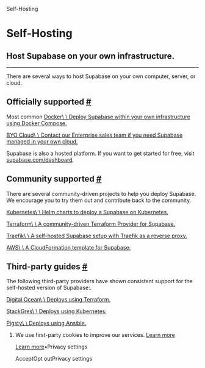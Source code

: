 Self-Hosting

# Self-Hosting

## Host Supabase on your own infrastructure.

* * *

There are several ways to host Supabase on your own computer, server, or cloud.

## Officially supported [\#](https://supabase.com/docs/guides/self-hosting\#officially-supported)

Most common
[Docker\\
\\
Deploy Supabase within your own infrastructure using Docker Compose.](https://supabase.com/docs/guides/self-hosting/docker)

[BYO Cloud\\
\\
Contact our Enterprise sales team if you need Supabase managed in your own cloud.](https://supabase.com/pricing)

Supabase is also a hosted platform. If you want to get started for free, visit [supabase.com/dashboard](https://supabase.com/dashboard).

## Community supported [\#](https://supabase.com/docs/guides/self-hosting\#community-supported)

There are several community-driven projects to help you deploy Supabase. We encourage you to try them out and contribute back to the community.

[Kubernetes\\
\\
Helm charts to deploy a Supabase on Kubernetes.](https://github.com/supabase-community/supabase-kubernetes)

[Terraform\\
\\
A community-driven Terraform Provider for Supabase.](https://github.com/supabase-community/supabase-terraform)

[Traefik\\
\\
A self-hosted Supabase setup with Traefik as a reverse proxy.](https://github.com/supabase-community/supabase-traefik)

[AWS\\
\\
A CloudFormation template for Supabase.](https://github.com/supabase-community/supabase-on-aws)

## Third-party guides [\#](https://supabase.com/docs/guides/self-hosting\#third-party-guides)

The following third-party providers have shown consistent support for the self-hosted version of Supabase:.

[Digital Ocean\\
\\
Deploys using Terraform.](https://docs.digitalocean.com/developer-center/hosting-supabase-on-digitalocean/)

[StackGres\\
\\
Deploys using Kubernetes.](https://stackgres.io/blog/running-supabase-on-top-of-stackgres/)

[Pigsty\\
\\
Deploys using Ansible.](https://pigsty.io/blog/db/supabase/)

1. We use first-party cookies to improve our services. [Learn more](https://supabase.com/privacy#8-cookies-and-similar-technologies-used-on-our-european-services)



   [Learn more](https://supabase.com/privacy#8-cookies-and-similar-technologies-used-on-our-european-services)•Privacy settings





   AcceptOpt outPrivacy settings
